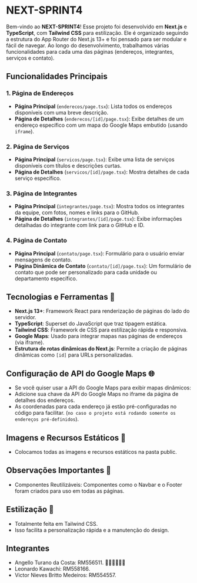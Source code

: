 # NEXT-SPRINT4

Bem-vindo ao **NEXT-SPRINT4**! Esse projeto foi desenvolvido em **Next.js** e **TypeScript**, com **Tailwind CSS** para estilização. 
Ele é organizado seguindo a estrutura do App Router do Next.js 13+ e foi pensado para ser modular e fácil de navegar. 
Ao longo do desenvolvimento, trabalhamos várias funcionalidades para cada uma das páginas (endereços, integrantes, serviços e contato).

## Funcionalidades Principais

### 1. Página de **Endereços**
- **Página Principal** (`enderecos/page.tsx`): Lista todos os endereços disponíveis com uma breve descrição.
- **Página de Detalhes** (`enderecos/[id]/page.tsx`): Exibe detalhes de um endereço específico com um mapa do Google Maps embutido (usando `iframe`).
  
### 2. Página de **Serviços**
- **Página Principal** (`servicos/page.tsx`): Exibe uma lista de serviços disponíveis com títulos e descrições curtas.
- **Página de Detalhes** (`servicos/[id]/page.tsx`): Mostra detalhes de cada serviço específico.

### 3. Página de **Integrantes**
- **Página Principal** (`integrantes/page.tsx`): Mostra todos os integrantes da equipe, com fotos, nomes e links para o GitHub.
- **Página de Detalhes** (`integrantes/[id]/page.tsx`): Exibe informações detalhadas do integrante com link para o GitHub e ID.

### 4. Página de **Contato**
- **Página Principal** (`contato/page.tsx`): Formulário para o usuário enviar mensagens de contato.
- **Página Dinâmica de Contato** (`contato/[id]/page.tsx`): Um formulário de contato que pode ser personalizado para cada unidade ou departamento específico.

## Tecnologias e Ferramentas 🚀
- **Next.js 13+**: Framework React para renderização de páginas do lado do servidor.
- **TypeScript**: Superset do JavaScript que traz tipagem estática.
- **Tailwind CSS**: Framework de CSS para estilização rápida e responsiva.
- **Google Maps**: Usado para integrar mapas nas páginas de endereços (via iframe).
- **Estrutura de rotas dinâmicas do Next.js**: Permite a criação de páginas dinâmicas como `[id]` para URLs personalizadas.

## Configuração de API do Google Maps 🌐
- Se você quiser usar a API do Google Maps para exibir mapas dinâmicos:
- Adicione sua chave da API do Google Maps no iframe da página de detalhes dos endereços.
- As coordenadas para cada endereço já estão pré-configuradas no código para facilitar.
(`no caso o projeto está rodando somente os endereços pré-definidos`).

## Imagens e Recursos Estáticos 📸
- Colocamos todas as imagens e recursos estáticos na pasta public. 

## Observações Importantes 📑
- Componentes Reutilizáveis: Componentes como o Navbar e o Footer foram criados para uso em todas as páginas.

## Estilização 🎨
- Totalmente feita em Tailwind CSS.
- Isso facilita a personalização rápida e a manutenção do design.

## Integrantes
- Angello Turano da Costa: RM556511. 🚀🌐📸📑🎨😄
- Leonardo Kawachi: RM558166.
- Victor Nieves Britto Medeiros: RM554557.


